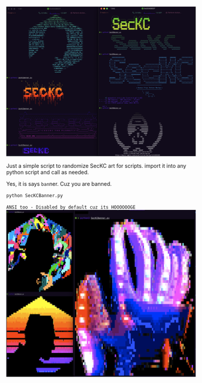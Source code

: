 ![](https://github.com/NoDataFound/SecKC.Banner/raw/main/ascii.png)


Just a simple script to randomize SecKC art for scripts.
import it into any python script and call as needed.

Yes, it is says `ban`ner. Cuz you are banned.

``` 
python SecKCBanner.py
```
`ANSI too - Disabled by default cuz its HOOOOOOGE`
![](https://github.com/NoDataFound/SecKC.Banner/raw/main/ansi.png)
